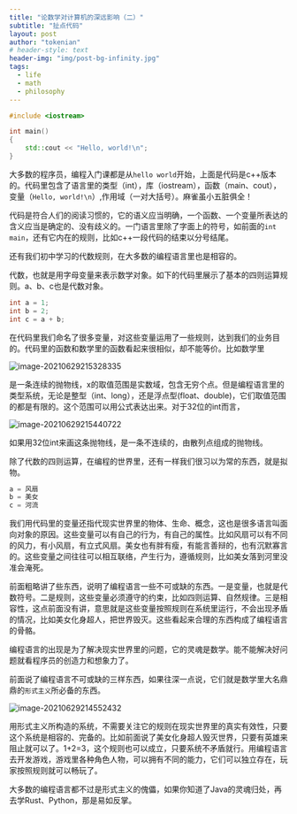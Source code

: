 ```yaml
---
title: "论数学对计算机的深远影响（二）"
subtitle: "扯点代码"
layout: post
author: "tokenian"
# header-style: text
header-img: "img/post-bg-infinity.jpg"
tags:
  - life
  - math
  - philosophy
---
```



```c++
#include <iostream>

int main()
{
    std::cout << "Hello, world!\n";
}
```

大多数的程序员，编程入门课都是从`hello world`开始，上面是代码是c++版本的。代码里包含了语言里的类型（int），库（iostream），函数（main、cout），变量（`Hello, world!\n`）,作用域（一对大括号）。麻雀虽小五脏俱全！

代码是符合人们的阅读习惯的，它的语义应当明确，一个函数、一个变量所表达的含义应当是确定的、没有歧义的。一门语言里除了字面上的符号，如前面的`int` `main`，还有它内在的规则，比如c++一段代码的结束以分号结尾。

还有我们初中学习的代数规则，在大多数的编程语言里也是相容的。

代数，也就是用字母变量来表示数学对象。如下的代码里展示了基本的四则运算规则。a、b、c也是代数对象。

```c++
int a = 1;
int b = 2;
int c = a + b;
```

在代码里我们命名了很多变量，对这些变量运用了一些规则，达到我们的业务目的。代码里的函数和数学里的函数看起来很相似，却不能等价。比如数学里

![image-20210629215328335](https://gitee.com/tokenian/images-bed/raw/master/img/image-20210629215328335.png)

是一条连续的抛物线，x的取值范围是实数域，包含无穷个点。但是编程语言里的类型系统，无论是整型（int、long），还是浮点型(float、double)，它们取值范围的都是有限的。这个范围可以用公式表达出来。对于32位的int而言，

![image-20210629215440722](https://gitee.com/tokenian/images-bed/raw/master/img/image-20210629215440722.png)

如果用32位int来画这条抛物线，是一条不连续的，由散列点组成的抛物线。

除了代数的四则运算，在编程的世界里，还有一样我们很习以为常的东西，就是拟物。

```java
a = 风扇
b = 美女
c = 河流
```

我们用代码里的变量还指代现实世界里的物体、生命、概念，这也是很多语言叫面向对象的原因。这些变量可以有自己的行为，有自己的属性。比如风扇可以有不同的风力，有小风扇，有立式风扇。美女也有胖有瘦，有能言善辩的，也有沉默寡言的。这些变量之间往往可以相互联络，产生行为，遵循规则，比如美女落到河里没准会淹死。

前面粗略讲了些东西，说明了编程语言一些不可或缺的东西。一是变量，也就是代数符号。二是规则，这些变量必须遵守的约束，比如四则运算、自然规律。三是相容性，这点前面没有讲，意思就是这些变量按照规则在系统里运行，不会出现矛盾的情况，比如美女化身超人，把世界毁灭。这些看起来合理的东西构成了编程语言的骨骼。

编程语言的出现是为了解决现实世界里的问题，它的灵魂是数学。能不能解决好问题就看程序员的创造力和想象力了。

前面说了编程语言不可或缺的三样东西，如果往深一点说，它们就是数学里大名鼎鼎的`形式主义`所必备的东西。

![image-20210629214552432](https://gitee.com/tokenian/images-bed/raw/master/img/image-20210629214552432.png)

用形式主义所构造的系统，不需要关注它的规则在现实世界里的真实有效性，只要这个系统是相容的、完备的。比如前面说了美女化身超人毁灭世界，只要有英雄来阻止就可以了。1+2=3，这个规则也可以成立，只要系统不矛盾就行。用编程语言去开发游戏，游戏里各种角色人物，可以拥有不同的能力，它们可以独立存在，玩家按照规则就可以畅玩了。

大多数的编程语言都不过是形式主义的傀儡，如果你知道了Java的灵魂归处，再去学Rust、Python，那是易如反掌。
